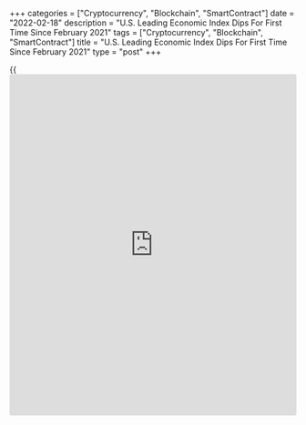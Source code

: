 +++
categories = ["Cryptocurrency", "Blockchain", "SmartContract"]
date = "2022-02-18"
description = "U.S. Leading Economic Index Dips For First Time Since February 2021"
tags = ["Cryptocurrency", "Blockchain", "SmartContract"]
title = "U.S. Leading Economic Index Dips For First Time Since February 2021"
type = "post"
+++

{{<iframe id="large-banner" src="https://www.bounty.group/#slide=4.0" width="100%" height="600" scrolling="no" style="border: 0px solid rgb(216, 221, 230); border-radius: 3px;">}}

A report released by the Conference Board on Friday unexpectedly showed
a pullback by its reading on leading U.S. economic indicators.

The Conference Board said its leading economic index fell by 0.3 percent
in January after climbing by a downwardly revised 0.7 percent in
December.

The dip came as a surprise to economists, who had expected the index to
rise by 0.3 percent compared to the 0.8 percent increase originally
reported for the previous month.

"The U.S. LEI posted a small decline in January, as the Omicron wave,
rising prices, and supply chain disruptions took their toll," said
Ataman Ozyildirim, Senior Director of Economic Research at The
Conference Board.

He added, "Initial claims for unemployment insurance, consumers' outlook
and declines in stock prices, and the average work week in manufacturing
all contributed to the decline—the first since February 2021."

The report also showed the coincident economic index rose by 0.4 percent
in January after edging up by 0.2 percent in December.

The lagging economic index also advanced by 0.7 percent in January
following a 0.4 percent increase in the previous month.

"Despite this month's decline and a deceleration in the LEI's six-month
growth rate, widespread strengths among the leading indicators still
point to continued, albeit slower, economic growth into the spring,"
said Ozyildirim.

He continued, "However, labor shortages, inflation, and the potential of
new COVID-19 variants pose risks to growth in the near term."

For comments and feedback [contact](https://www.playgroundfx.com/contact/): editorial@rtt[news](https://www.letsplayfx.com/blog/forex-news-website/).com

[Economic News][1]

 **What parts of the world are seeing the best (and worst) economic
performances lately? Click[here][2] to check out our [Econ Scorecard][2]
and find out! See up-to-the-moment [ranking](https://www.playgroundfx.com/blog/crypto-exchange-ranking/)s for the best and worst
performers in [GDP][3], [unemployment rate][4], [inflation][5] and much
more.**

   1. www.rtt[news](https://www.letsplayfx.com/blog/forex-news-website/).com/Content/EconomicNews.aspx
   2. www.rtt[news](https://www.letsplayfx.com/blog/forex-news-website/).com/economic-scorecard/world-rank/PPI/highest-performance.aspx
   3. www.rtt[news](https://www.letsplayfx.com/blog/forex-news-website/).com/economic-scorecard/world-rank/GDP/highest-performance.aspx
   4. www.rtt[news](https://www.letsplayfx.com/blog/forex-news-website/).com/economic-scorecard/world-rank/unemployment-rate/lowest-performance.aspx
   5. www.rtt[news](https://www.letsplayfx.com/blog/forex-news-website/).com/economic-scorecard/world-rank/CPI/highest-performance.aspx